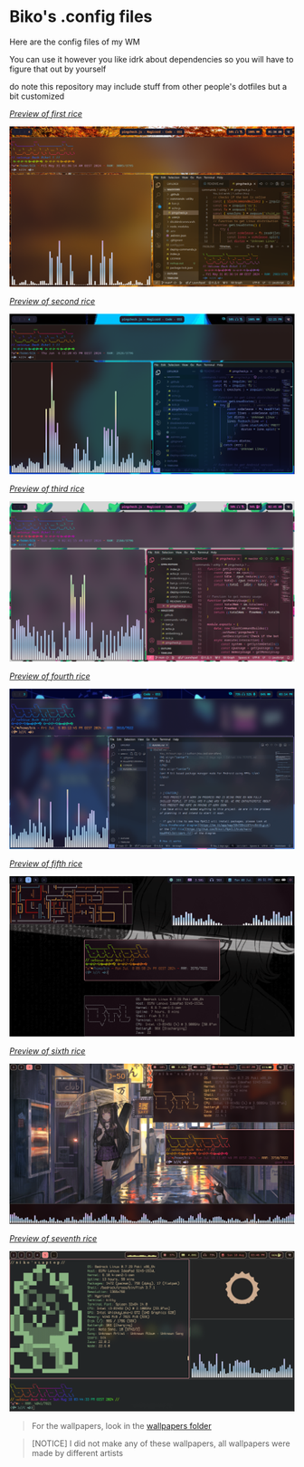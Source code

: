 # Biko's .config files
Here are the config files of my WM

You can use it however you like 
idrk about dependencies so you will have to figure that out by yourself

do note this repository may include stuff from other people's dotfiles but a bit customized

[*Preview of first rice*](https://github.com/Bikoil/dotfiles/tree/main/FirstRice)

<img src=https://raw.githubusercontent.com/Bikoil/dotfiles/main/Rice.png>

[*Preview of second rice*](https://github.com/Bikoil/dotfiles/tree/main/SecondRice)

<img src=https://raw.githubusercontent.com/Bikoil/dotfiles/main/Rice2.png>

[*Preview of third rice*](https://github.com/Bikoil/dotfiles/tree/main/ThirdRice)

<img src=https://raw.githubusercontent.com/Bikoil/dotfiles/main/Rice3.png>

[*Preview of fourth rice*](https://github.com/Bikoil/dotfiles/tree/main/FourthRice)

<img src=https://raw.githubusercontent.com/Bikoil/dotfiles/main/Rice4.png>

[*Preview of fifth rice*](https://github.com/Bikoil/dotfiles/tree/main/FifthRice)

<img src=https://raw.githubusercontent.com/Bikoil/dotfiles/main/Rice5.png>

[*Preview of sixth rice*](https://github.com/Bikoil/dotfiles/tree/main/SixthRice)

<img src=https://raw.githubusercontent.com/Bikoil/dotfiles/main/Rice6.png>

[*Preview of seventh rice*](https://github.com/Bikoil/dotfiles/tree/main/SeventhRice)

<img src=https://raw.githubusercontent.com/Bikoil/dotfiles/main/Rice7.png>


> For the wallpapers, look in the [wallpapers folder](https://github.com/Bikoil/dotfiles/tree/main/Wallpapers)

> [NOTICE]
> I did not make any of these wallpapers, all wallpapers were made by different artists
